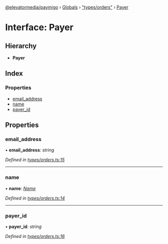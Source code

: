 [@elevatormedia/paymigo](../README.md) › [Globals](../globals.md) › ["types/orders"](../modules/_types_orders_.md) › [Payer](_types_orders_.payer.md)

# Interface: Payer

## Hierarchy

-   **Payer**

## Index

### Properties

-   [email_address](_types_orders_.payer.md#email_address)
-   [name](_types_orders_.payer.md#name)
-   [payer_id](_types_orders_.payer.md#payer_id)

## Properties

### email_address

• **email_address**: _string_

_Defined in [types/orders.ts:15](https://github.com/ELEVATORmedia/paymigo/blob/0b66b83/src/types/orders.ts#L15)_

---

### name

• **name**: _[Name](_types_orders_.name.md)_

_Defined in [types/orders.ts:14](https://github.com/ELEVATORmedia/paymigo/blob/0b66b83/src/types/orders.ts#L14)_

---

### payer_id

• **payer_id**: _string_

_Defined in [types/orders.ts:16](https://github.com/ELEVATORmedia/paymigo/blob/0b66b83/src/types/orders.ts#L16)_
